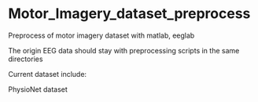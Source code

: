 # Motor_Imagery_dataset_preprocess
Preprocess of motor imagery dataset with matlab, eeglab

The origin EEG data should stay with preprocessing scripts in the same directories

Current dataset include:

PhysioNet dataset
